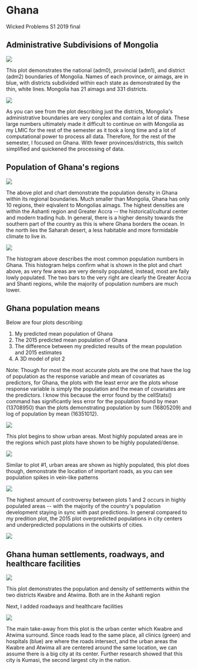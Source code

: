 # Ghana

Wicked Problems S1 2019 final

## Administrative Subdivisions of Mongolia

![](mongolia.png)

This plot demonstrates the national (adm0), provincial (adm1), and district (adm2) boundaries of Mongolia. Names of each province, or aimags, are in blue, with districts subdivided within each state as demonstrated by the thin, white lines. Mongolia has 21 aimags and 331 districts. 

![](closeupmon.png)

As you can see from the plot describing just the districts, Mongolia's administrative boundaries are very conplex and contain a lot of data. These large numbers ultimately made it difficult to continue on with Mongolia as my LMIC for the rest of the semester as it took a long time and a lot of computational power to process all data. Therefore, for the rest of the semester, I focused on Ghana. With fewer provinces/districts, this switch simplified and quickened the processing of data. 

## Population of Ghana's regions

![](ghana2019.png)

The above plot and chart demonstrate the population density in Ghana within its regional boundaries. Much smaller than Mongolia, Ghana has only 10 regions, their eqivalent to Mongolias aimags. The highest densities are within the Ashanti region and Greater Accra -- the historical/cultural center and modern trading hub. In general, there is a higher density towards the southern part of the country as this is where Ghana borders the ocean. In the north lies the Saharah desert, a less habitable and more formidable climate to live in. 

![](rplot1.png)

The histogram above describes the most common population numbers in Ghana. This histogram helps confirm what is shown in the plot and chart above, as very few areas are very densily populated, instead, most are faily lowly populated. The two bars to the very right are clearly the Greater Accra and Shanti regions, while the majority of population numbers are much lower.

## Ghana population means

Below are four plots describing:
1. My predicted mean population of Ghana 
2. The 2015 predicted mean population of Ghana
3. The difference between my predicted results of the mean population and 2015 estimates
4. A 3D model of plot 2

Note: Though for most the most accurate plots are the one that have the log of population as the response variable and mean of covariates as predictors, for Ghana, the plots with the least error are the plots whose response variable is simply the population and the mean of covariates are the predictors. I know this because the error found by the cellStats() command has significantly less error for the population found by mean (13708950) than the plots demonstrating population by sum (16805209) and log of population by mean (16351012).

![](populationmeans.png)

This plot begins to show urban areas. Most highly populated areas are in the regions which past plots have shown to be highly populated/dense.

![](POP15.png)

Similar to plot #1, urban areas are shown as highly populated, this plot does though, demonstrate the location of important roads, as you can see population spikes in vein-like patterns

![](diffmeans.png)

The highest amount of controversy between plots 1 and 2 occurs in highly populated areas -- with the majority of the country's population development staying in sync with past predictions. In general compared to my predition plot, the 2015 plot overpredicted populations in city centers and underpredicted populations in the outskirts of cities.

![](3Dmeans.png)

## Ghana human settlements, roadways, and healthcare facilities

![](combined2.png)

This plot demonstrates the population and density of settlements within the two districts Kwabre and Atwima. Both are in the Ashanti region

Next, I added roadways and healthcare facilities

![](proj3final.png)

The main take-away from this plot is the urban center which Kwabre and Atwima surround. Since roads lead to the same place, all clinics (green) and hospitals (blue) are where the roads intersect, and the urban areas the Kwabre and Atwima all are centered around the same location, we can assume there is a big city at its center. Further research showed that this city is Kumasi, the second largest city in the nation.  
 

